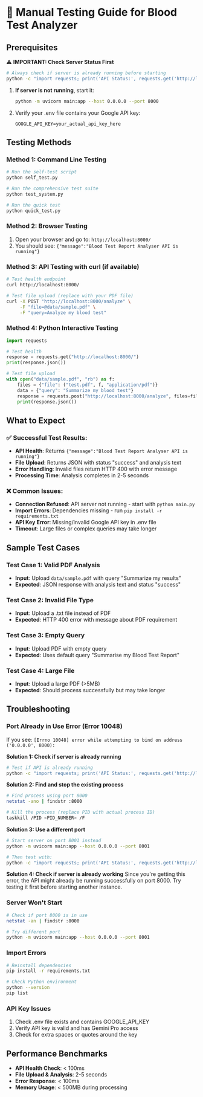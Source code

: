 # 🧪 Manual Testing Guide for Blood Test Analyzer

## Prerequisites

⚠️ **IMPORTANT: Check Server Status First**
```bash
# Always check if server is already running before starting
python -c "import requests; print('API Status:', requests.get('http://localhost:8000/').status_code)" 2>nul || echo "Server not running - need to start"
```

1. **If server is not running**, start it:
   ```bash
   python -m uvicorn main:app --host 0.0.0.0 --port 8000
   ```

2. Verify your .env file contains your Google API key:
   ```
   GOOGLE_API_KEY=your_actual_api_key_here
   ```

## Testing Methods

### Method 1: Command Line Testing
```bash
# Run the self-test script
python self_test.py

# Run the comprehensive test suite
python test_system.py

# Run the quick test
python quick_test.py
```

### Method 2: Browser Testing
1. Open your browser and go to: `http://localhost:8000/`
2. You should see: `{"message":"Blood Test Report Analyser API is running"}`

### Method 3: API Testing with curl (if available)
```bash
# Test health endpoint
curl http://localhost:8000/

# Test file upload (replace with your PDF file)
curl -X POST "http://localhost:8000/analyze" \
     -F "file=@data/sample.pdf" \
     -F "query=Analyze my blood test"
```

### Method 4: Python Interactive Testing
```python
import requests

# Test health
response = requests.get("http://localhost:8000/")
print(response.json())

# Test file upload
with open("data/sample.pdf", "rb") as f:
    files = {"file": ("test.pdf", f, "application/pdf")}
    data = {"query": "Summarize my blood test"}
    response = requests.post("http://localhost:8000/analyze", files=files, data=data)
    print(response.json())
```

## What to Expect

### ✅ Successful Test Results:
- **API Health**: Returns `{"message":"Blood Test Report Analyser API is running"}`
- **File Upload**: Returns JSON with status "success" and analysis text
- **Error Handling**: Invalid files return HTTP 400 with error message
- **Processing Time**: Analysis completes in 2-5 seconds

### ❌ Common Issues:
- **Connection Refused**: API server not running - start with `python main.py`
- **Import Errors**: Dependencies missing - run `pip install -r requirements.txt`
- **API Key Error**: Missing/invalid Google API key in .env file
- **Timeout**: Large files or complex queries may take longer

## Sample Test Cases

### Test Case 1: Valid PDF Analysis
- **Input**: Upload `data/sample.pdf` with query "Summarize my results"
- **Expected**: JSON response with analysis text and status "success"

### Test Case 2: Invalid File Type
- **Input**: Upload a .txt file instead of PDF
- **Expected**: HTTP 400 error with message about PDF requirement

### Test Case 3: Empty Query
- **Input**: Upload PDF with empty query
- **Expected**: Uses default query "Summarise my Blood Test Report"

### Test Case 4: Large File
- **Input**: Upload a large PDF (>5MB)
- **Expected**: Should process successfully but may take longer

## Troubleshooting

### Port Already in Use Error (Error 10048)
If you see: `[Errno 10048] error while attempting to bind on address ('0.0.0.0', 8000):`

**Solution 1: Check if server is already running**
```bash
# Test if API is already running
python -c "import requests; print('API Status:', requests.get('http://localhost:8000/').status_code)"
```

**Solution 2: Find and stop the existing process**
```bash
# Find process using port 8000
netstat -ano | findstr :8000

# Kill the process (replace PID with actual process ID)
taskkill /PID <PID_NUMBER> /F
```

**Solution 3: Use a different port**
```bash
# Start server on port 8001 instead
python -m uvicorn main:app --host 0.0.0.0 --port 8001

# Then test with:
python -c "import requests; print('API Status:', requests.get('http://localhost:8001/').status_code)"
```

**Solution 4: Check if server is already working**
Since you're getting this error, the API might already be running successfully on port 8000. Try testing it first before starting another instance.

### Server Won't Start
```bash
# Check if port 8000 is in use
netstat -an | findstr :8000

# Try different port
python -m uvicorn main:app --host 0.0.0.0 --port 8001
```

### Import Errors
```bash
# Reinstall dependencies
pip install -r requirements.txt

# Check Python environment
python --version
pip list
```

### API Key Issues
1. Check .env file exists and contains GOOGLE_API_KEY
2. Verify API key is valid and has Gemini Pro access
3. Check for extra spaces or quotes around the key

## Performance Benchmarks
- **API Health Check**: < 100ms
- **File Upload & Analysis**: 2-5 seconds
- **Error Response**: < 100ms
- **Memory Usage**: < 500MB during processing
